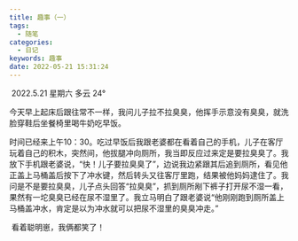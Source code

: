 ```yaml
---
title: 趣事（一）
tags:
  - 随笔
categories:
  - 日记
keywords: 趣事
date: 2022-05-21 15:31:24
---
```


​	2022.5.21 星期六 多云 24°

​	今天早上起床后跟往常不一样，我问儿子拉不拉臭臭，他挥手示意没有臭臭，就洗脸穿鞋后坐餐椅里喝牛奶吃早饭。

<!--more-->

​	时间已经来上午10：30。吃过早饭后我跟老婆都在看着自己的手机，儿子在客厅玩着自己的积木，突然间，他拔腿冲向厕所，我当即反应过来定是要拉臭臭了。我放下手机跟老婆说，“快！儿子要拉臭臭了”，边说我边紧跟其后追到厕所，看见他正盖上马桶盖后按下了冲水键，然后转头又往客厅里跑，结果被他妈妈逮住了。我问是不是要拉臭臭，儿子点头回答“拉臭臭”，抓到厕所剐下裤子打开尿不湿一看，果然有一坨臭臭已经在尿不湿里了。我立马明白了跟老婆说“他刚刚跑到厕所盖上马桶盖冲水，肯定是以为冲水就可以把尿不湿里的臭臭冲走。”

​	看着聪明崽，我俩都笑了！

